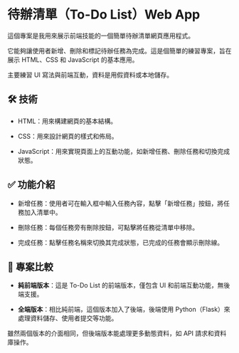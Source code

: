 # **待辦清單（To-Do List）Web App**

這個專案是我用來展示前端技能的一個簡單待辦清單網頁應用程式。

它能夠讓使用者新增、刪除和標記待辦任務為完成。這是個簡單的練習專案，旨在展示 HTML、CSS 和 JavaScript 的基本應用。

主要練習 UI 寫法與前端互動，資料是用假資料或本地儲存。

## 🛠 技術

* HTML：用來構建網頁的基本結構。

* CSS：用來設計網頁的樣式和佈局。

* JavaScript：用來實現頁面上的互動功能，如新增任務、刪除任務和切換完成狀態。

## ✅ 功能介紹
* 新增任務：使用者可在輸入框中輸入任務內容，點擊「新增任務」按鈕，將任務加入清單中。
  
* 刪除任務：每個任務旁有刪除按鈕，可點擊將任務從清單中移除。
  
* 完成任務：點擊任務名稱來切換其完成狀態，已完成的任務會顯示刪除線。

## 🎯 專案比較

- **純前端版本**：這是 To-Do List 的前端版本，僅包含 UI 和前端互動功能，無後端支援。

- **全端版本**：相比純前端，這個版本加入了後端，後端使用 Python（Flask）來處理資料儲存、使用者提交等功能。

雖然兩個版本的介面相同，但後端版本能處理更多動態資料，如 API 請求和資料庫操作。
